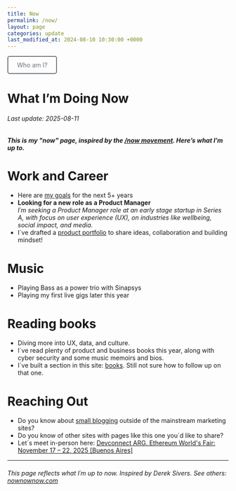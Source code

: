 ```yaml
---
title: Now 
permalink: /now/
layout: page
categories: update
last_modified_at: 2024-08-10 10:30:00 +0000
---
```


<a href="/about/" style="display: inline-block; padding: 10px 20px; border: 2px solid #6c757d; color: #6c757d; text-decoration: none; border-radius: 5px; background-color: transparent;" onmouseover="this.style.backgroundColor='#6c757d'; this.style.color='white';" onmouseout="this.style.backgroundColor='transparent'; this.style.color='#6c757d';">Who am I?</a>

# What I’m Doing Now

###### Last update: 2025-08-11

##### This is my "now" page, inspired by the [/now movement](https://nownownow.com/). Here’s what I’m up to.

# Work and Career
* Here are [my goals](/docs/benji-goals.pdf) for the next 5+ years
* **Looking for a new role as a Product Manager**  
*I´m seeking a Product Manager role at an early stage startup in Series A, with focus on user experience (UX), on industries like wellbeing, social impact, and media.*
* I´ve drafted a [product portfolio](/portfolio/) to share ideas, collaboration and building mindset! 
<!--
<a href="/portfolio/" style="display: inline-block; padding: 10px 20px; background-color: #6c757d; color: white; text-decoration: none; border-radius: 5px;">
	See my portfolio
</a>
-->

# Music
* Playing Bass as a power trio with Sinapsys
* Playing my first live gigs later this year

# Reading books
* Diving more into UX, data, and culture.
* I´ve read plenty of product and business books this year, along with cyber security and some music memoirs and bios.
* I´ve built a section in this site: [books](/books/). Still not sure how to follow up on that one.

# Reaching Out
* Do you know about [small blogging](https://jeremeyduvall.com/writing-on-the-web/) outside of the mainstream marketing sites?
* Do you know of other sites with pages like this one you´d like to share? 
* Let´s meet in-person here: 
[Devconnect ARG. Ethereum World's Fair: November 17 – 22, 2025 [Buenos Aires]](https://devconnect.org/)

<!--
<a href="https://devconnect.org/" style="display: inline-block; padding: 10px 20px; border: 2px solid #6c757d; color: #6c757d; text-decoration: none; border-radius: 5px; background-color: transparent;" onmouseover="this.style.backgroundColor='#6c757d'; this.style.color='white';" onmouseout="this.style.backgroundColor='transparent'; this.style.color='#6c757d';">Devconnect ARG — Ethereum World's Fair: November 17 – 22, 2025 { Buenos Aires }</a>
-->

<!--
* [See my latest updates](/blog/).
-->

---

###### This page reflects what I´m up to now. Inspired by Derek Sivers.  See others: [nownownow.com](https://nownownow.com/)

